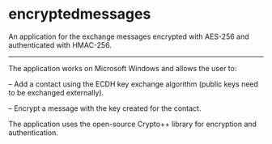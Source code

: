 # encryptedmessages

An application for the exchange messages encrypted with AES-256 and authenticated with HMAC-256.

--------

The application works on Microsoft Windows and allows the user to:

– Add a contact using the ECDH key exchange algorithm (public keys need to be exchanged externally).

– Encrypt a message with the key created for the contact.

The application uses the open-source Crypto++ library for encryption and authentication.
